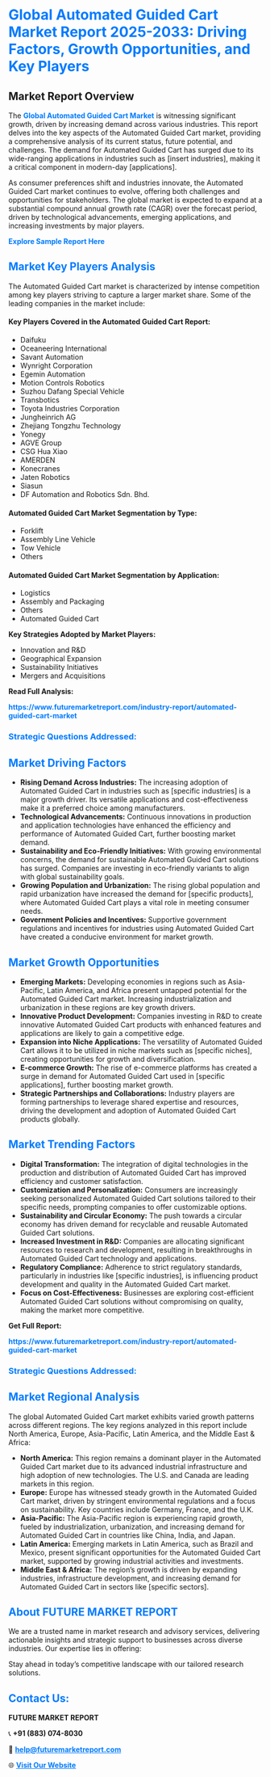 <h1 style="color: #007BFF;">Global Automated Guided Cart Market Report 2025-2033: Driving Factors, Growth Opportunities, and Key Players</h1>

<section id="overview">
<h2>Market Report Overview</h2>
<p>The <a href="https://www.futuremarketreport.com/industry-report/automated-guided-cart-market" style="color: #007BFF; text-decoration: none;"><strong>Global Automated Guided Cart Market</strong></a> is witnessing significant growth, driven by increasing demand across various industries. This report delves into the key aspects of the Automated Guided Cart market, providing a comprehensive analysis of its current status, future potential, and challenges. The demand for Automated Guided Cart has surged due to its wide-ranging applications in industries such as [insert industries], making it a critical component in modern-day [applications].</p>
<p>As consumer preferences shift and industries innovate, the Automated Guided Cart market continues to evolve, offering both challenges and opportunities for stakeholders. The global market is expected to expand at a substantial compound annual growth rate (CAGR) over the forecast period, driven by technological advancements, emerging applications, and increasing investments by major players.</p>
</section>

<section id="overview">
<p><a href="https://www.futuremarketreport.com/request-sample/reportId=126266" style="color: #007BFF; text-decoration: none;"><strong>Explore Sample Report Here</strong></a></p>
</section>

<section id="key-players">
<h2 style="color: #007BFF;">Market Key Players Analysis</h2>
<p>The Automated Guided Cart market is characterized by intense competition among key players striving to capture a larger market share. Some of the leading companies in the market include:</p>
<h4>Key Players Covered in the Automated Guided Cart Report:</h4>
<ul><li>Daifuku</li><li>Oceaneering International</li><li>Savant Automation</li><li>Wynright Corporation</li><li>Egemin Automation</li><li>Motion Controls Robotics</li><li>Suzhou Dafang Special Vehicle</li><li>Transbotics</li><li>Toyota Industries Corporation</li><li>Jungheinrich AG</li><li>Zhejiang Tongzhu Technology</li><li>Yonegy</li><li>AGVE Group</li><li>CSG Hua Xiao</li><li>AMERDEN</li><li>Konecranes</li><li>Jaten Robotics</li><li>Siasun</li><li>DF Automation and Robotics Sdn. Bhd.</li></ul>
<h4>Automated Guided Cart Market Segmentation by Type:</h4>
<ul><li>Forklift</li><li>Assembly Line Vehicle</li><li>Tow Vehicle</li><li>Others</li></ul>

<h4>Automated Guided Cart Market Segmentation by Application:</h4>
<ul><li>Logistics</li><li>Assembly and Packaging</li><li>Others</li><li>Automated Guided Cart</li></ul>
<p><strong>Key Strategies Adopted by Market Players:</strong></p>
<ul>
<li>Innovation and R&D</li>
<li>Geographical Expansion</li>
<li>Sustainability Initiatives</li>
<li>Mergers and Acquisitions</li>
</ul>
</section>

<section>
<p><strong>Read Full Analysis: </strong></p><a href="https://www.futuremarketreport.com/industry-report/automated-guided-cart-market" style="color: #007BFF; text-decoration: none;"><strong>https://www.futuremarketreport.com/industry-report/automated-guided-cart-market</strong></a>
<h3 style="color: #007BFF;">Strategic Questions Addressed:</h3>
</section>

<section id="driving-factors">
<h2 style="color: #007BFF;">Market Driving Factors</h2>
<ul>
<li><strong>Rising Demand Across Industries:</strong> The increasing adoption of Automated Guided Cart in industries such as [specific industries] is a major growth driver. Its versatile applications and cost-effectiveness make it a preferred choice among manufacturers.</li>
<li><strong>Technological Advancements:</strong> Continuous innovations in production and application technologies have enhanced the efficiency and performance of Automated Guided Cart, further boosting market demand.</li>
<li><strong>Sustainability and Eco-Friendly Initiatives:</strong> With growing environmental concerns, the demand for sustainable Automated Guided Cart solutions has surged. Companies are investing in eco-friendly variants to align with global sustainability goals.</li>
<li><strong>Growing Population and Urbanization:</strong> The rising global population and rapid urbanization have increased the demand for [specific products], where Automated Guided Cart plays a vital role in meeting consumer needs.</li>
<li><strong>Government Policies and Incentives:</strong> Supportive government regulations and incentives for industries using Automated Guided Cart have created a conducive environment for market growth.</li>
</ul>
</section>

<section id="growth-opportunities">
<h2 style="color: #007BFF;">Market Growth Opportunities</h2>
<ul>
<li><strong>Emerging Markets:</strong> Developing economies in regions such as Asia-Pacific, Latin America, and Africa present untapped potential for the Automated Guided Cart market. Increasing industrialization and urbanization in these regions are key growth drivers.</li>
<li><strong>Innovative Product Development:</strong> Companies investing in R&D to create innovative Automated Guided Cart products with enhanced features and applications are likely to gain a competitive edge.</li>
<li><strong>Expansion into Niche Applications:</strong> The versatility of Automated Guided Cart allows it to be utilized in niche markets such as [specific niches], creating opportunities for growth and diversification.</li>
<li><strong>E-commerce Growth:</strong> The rise of e-commerce platforms has created a surge in demand for Automated Guided Cart used in [specific applications], further boosting market growth.</li>
<li><strong>Strategic Partnerships and Collaborations:</strong> Industry players are forming partnerships to leverage shared expertise and resources, driving the development and adoption of Automated Guided Cart products globally.</li>
</ul>
</section>

<section id="trending-factors">
<h2 style="color: #007BFF;">Market Trending Factors</h2>
<ul>
<li><strong>Digital Transformation:</strong> The integration of digital technologies in the production and distribution of Automated Guided Cart has improved efficiency and customer satisfaction.</li>
<li><strong>Customization and Personalization:</strong> Consumers are increasingly seeking personalized Automated Guided Cart solutions tailored to their specific needs, prompting companies to offer customizable options.</li>
<li><strong>Sustainability and Circular Economy:</strong> The push towards a circular economy has driven demand for recyclable and reusable Automated Guided Cart solutions.</li>
<li><strong>Increased Investment in R&D:</strong> Companies are allocating significant resources to research and development, resulting in breakthroughs in Automated Guided Cart technology and applications.</li>
<li><strong>Regulatory Compliance:</strong> Adherence to strict regulatory standards, particularly in industries like [specific industries], is influencing product development and quality in the Automated Guided Cart market.</li>
<li><strong>Focus on Cost-Effectiveness:</strong> Businesses are exploring cost-efficient Automated Guided Cart solutions without compromising on quality, making the market more competitive.</li>
</ul>
</section>

<section>
<p><strong>Get Full Report: </strong></p><a href="https://www.futuremarketreport.com/industry-report/automated-guided-cart-market" style="color: #007BFF; text-decoration: none;"><strong>https://www.futuremarketreport.com/industry-report/automated-guided-cart-market</strong></a>
<h3 style="color: #007BFF;">Strategic Questions Addressed:</h3>
</section>


<section id="regional-analysis">
<h2 style="color: #007BFF;">Market Regional Analysis</h2>
<p>The global Automated Guided Cart market exhibits varied growth patterns across different regions. The key regions analyzed in this report include North America, Europe, Asia-Pacific, Latin America, and the Middle East & Africa:</p>
<ul>
<li><strong>North America:</strong> This region remains a dominant player in the Automated Guided Cart market due to its advanced industrial infrastructure and high adoption of new technologies. The U.S. and Canada are leading markets in this region.</li>
<li><strong>Europe:</strong> Europe has witnessed steady growth in the Automated Guided Cart market, driven by stringent environmental regulations and a focus on sustainability. Key countries include Germany, France, and the U.K.</li>
<li><strong>Asia-Pacific:</strong> The Asia-Pacific region is experiencing rapid growth, fueled by industrialization, urbanization, and increasing demand for Automated Guided Cart in countries like China, India, and Japan.</li>
<li><strong>Latin America:</strong> Emerging markets in Latin America, such as Brazil and Mexico, present significant opportunities for the Automated Guided Cart market, supported by growing industrial activities and investments.</li>
<li><strong>Middle East & Africa:</strong> The region’s growth is driven by expanding industries, infrastructure development, and increasing demand for Automated Guided Cart in sectors like [specific sectors].</li>
</ul>
</section>

<footer>
<h2 style="color: #007BFF;">About FUTURE MARKET REPORT</h2>
<p>We are a trusted name in market research and advisory services, delivering actionable insights and strategic support to businesses across diverse industries. Our expertise lies in offering:</p>

<p>Stay ahead in today’s competitive landscape with our tailored research solutions.</p>

<h2 style="color: #007BFF;">Contact Us:</h2>
<p><strong>FUTURE MARKET REPORT</strong></p>
<p>📞 <strong>+91 (883) 074-8030</strong></p>
<p>📧 <strong><a href="mailto:help@futuremarketreport.com" style="color: #007BFF;">help@futuremarketreport.com</a></strong></p>
<p>🌐 <strong><a href="https://www.futuremarketreport.com/" style="color: #007BFF;">Visit Our Website</a></strong></p>
</footer>